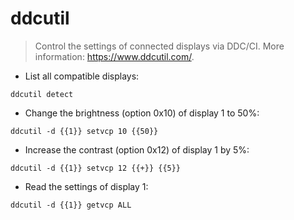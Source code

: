 # ddcutil

> Control the settings of connected displays via DDC/CI.
> More information: <https://www.ddcutil.com/>.

- List all compatible displays:

`ddcutil detect`

- Change the brightness (option 0x10) of display 1 to 50%:

`ddcutil -d {{1}} setvcp 10 {{50}}`

- Increase the contrast (option 0x12) of display 1 by 5%:

`ddcutil -d {{1}} setvcp 12 {{+}} {{5}}`

- Read the settings of display 1:

`ddcutil -d {{1}} getvcp ALL`
